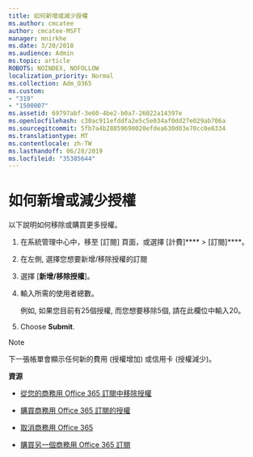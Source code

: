 ```yaml
---
title: 如何新增或減少授權
ms.author: cmcatee
author: cmcatee-MSFT
manager: mnirkhe
ms.date: 3/20/2018
ms.audience: Admin
ms.topic: article
ROBOTS: NOINDEX, NOFOLLOW
localization_priority: Normal
ms.collection: Adm_O365
ms.custom:
- "319"
- "1500007"
ms.assetid: 69797abf-3e60-4be2-b0a7-26022a14397e
ms.openlocfilehash: c30ac911efddfa2e5c5e034af0dd27e029ab706a
ms.sourcegitcommit: 5fb7a4b28859690020efdea630d03e70cc0e6334
ms.translationtype: MT
ms.contentlocale: zh-TW
ms.lasthandoff: 06/28/2019
ms.locfileid: "35385644"
---
```

# <a name="how-to-add-or-reduce-licenses"></a>如何新增或減少授權

以下說明如何移除或購買更多授權。
  
1. 在系統管理中心中，移至 [訂閱][](https://go.microsoft.com/fwlink/p/?linkid=842054) 頁面，或選擇 [計費]**** \> [訂閱]****。

2. 在左側, 選擇您想要新增/移除授權的訂閱

3. 選擇 [**新增/移除授權**]。

4. 輸入所需的使用者總數。

    例如, 如果您目前有25個授權, 而您想要移除5個, 請在此欄位中輸入20。

5. Choose **Submit**.

> [!NOTE]
> 下一張帳單會顯示任何新的費用 (授權增加) 或信用卡 (授權減少)。
  
 **資源**
  
- [從您的商務用 Office 365 訂閱中移除授權](https://support.office.com/article/9c64d127-e2dd-4ecc-81f5-2f87e5a74803)

- [購買商務用 Office 365 訂閱的授權](https://support.office.com/article/36081d8d-b3fa-4948-8c34-e217bba825e1)

- [取消商務用 Office 365](https://support.office.com/article/b1bc0bef-4608-4601-813a-cdd9f746709a)

- [購買另一個商務用 Office 365 訂閱](https://support.office.com/article/fab3b86c-3359-4042-8692-5d4dc7550b7c)
